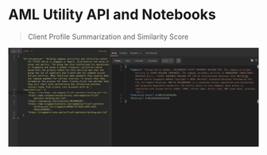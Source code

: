 # AML Utility API and Notebooks

> Client Profile Summarization and Similarity Score

![Alt Image](https://github.com/99sbr/AML/blob/master/Screenshot%202020-05-06%20at%203.53.09%20PM.png)
